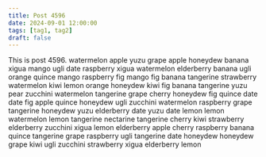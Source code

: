 ```yaml
---
title: Post 4596
date: 2024-09-01 12:00:00
tags: [tag1, tag2]
draft: false
---
```

This is post 4596.
watermelon
apple
yuzu
grape
apple
honeydew
banana
xigua
mango
ugli
date
raspberry
xigua
watermelon
elderberry
banana
ugli
orange
quince
mango
raspberry
fig
mango
fig
banana
tangerine
strawberry
watermelon
kiwi
lemon
orange
honeydew
kiwi
fig
banana
tangerine
yuzu
pear
zucchini
watermelon
tangerine
grape
cherry
honeydew
fig
quince
date
date
fig
apple
quince
honeydew
ugli
zucchini
watermelon
raspberry
grape
tangerine
honeydew
yuzu
elderberry
date
yuzu
date
lemon
lemon
watermelon
lemon
tangerine
nectarine
tangerine
cherry
kiwi
strawberry
elderberry
zucchini
xigua
lemon
elderberry
apple
cherry
raspberry
banana
quince
tangerine
grape
raspberry
ugli
tangerine
date
honeydew
honeydew
grape
kiwi
ugli
zucchini
strawberry
xigua
elderberry
lemon
